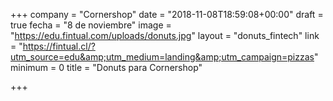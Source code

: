 +++
company = "Cornershop"
date = "2018-11-08T18:59:08+00:00"
draft = true
fecha = "8 de noviembre"
image = "https://edu.fintual.com/uploads/donuts.jpg"
layout = "donuts_fintech"
link = "https://fintual.cl/?utm_source=edu&amp;utm_medium=landing&amp;utm_campaign=pizzas"
minimum = 0
title = "Donuts para Cornershop"

+++
